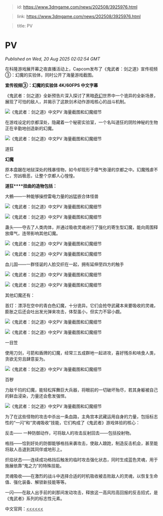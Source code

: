 > id: https://www.3dmgame.com/news/202508/3925976.html

> link: https://www.3dmgame.com/news/202508/3925976.html

> title: PV

# PV
_Published on Wed, 20 Aug 2025 02:02:54 GMT_

在科隆游戏展开幕之夜直播活动上，Capcom发布了《鬼武者：剑之道》宣传视频③：幻魔的实验体，同时公开了海量游戏截图。

**宣传视频③：幻魔的实验体 4K/60FPS 中文字幕**

《鬼武者：剑之道》全新预告片深入探讨了黑暗[奇幻](https://www.3dmgame.com/tag/qihuan_1/)世界中一个诡异的全新场景，展现了可怕的敌人，并揭示了这款剑术动作游戏核心的战斗机制。

![《鬼武者：剑之道》中文PV 海量截图和幻魔细节](https://img.3dmgame.com/uploads/images/news/20250820/1755655287_133634_jpg_r.jpg)

在游戏设定的京都深处，隐藏着一个秘密实验室，一个名叫道狂的阴险神秘的生物正在辛勤地创造新的幻魔。

![《鬼武者：剑之道》中文PV 海量截图和幻魔细节](https://img.3dmgame.com/uploads/images/news/20250820/1755654882_484920_jpg_r.jpg)

道狂

**幻魔**

原本盘踞在地狱深处的残暴怪物，如今却现形于瘴气弥漫的京都之中。幻魔残虐不仁，穷凶极恶，让整个京都人心惶惶。

**道狂****扭曲的造物包括：**

大鵺——一种能够操控雷电力量的凶猛嵌合体怪兽

![《鬼武者：剑之道》中文PV 海量截图和幻魔细节](https://img.3dmgame.com/uploads/images/news/20250820/1755654882_895491_jpg_r.jpg)

![《鬼武者：剑之道》中文PV 海量截图和幻魔细节](https://img.3dmgame.com/uploads/images/news/20250820/1755654882_118203_jpg_r.jpg)

蛊头——夺去了人类肉体，并通过吸收灵魂进行了强化的寄生型幻魔，能向周围释放瘴气，连带影响其他幻魔。

![《鬼武者：剑之道》中文PV 海量截图和幻魔细节](https://img.3dmgame.com/uploads/images/news/20250820/1755654883_936596_jpg_r.jpg)

![《鬼武者：剑之道》中文PV 海量截图和幻魔细节](https://img.3dmgame.com/uploads/images/news/20250820/1755654883_221723_jpg_r.jpg)

血儿固——一群怪诞的人脸交织在一起，拥有延伸至四方的触手

![《鬼武者：剑之道》中文PV 海量截图和幻魔细节](https://img.3dmgame.com/uploads/images/news/20250820/1755654883_996854_jpg_r.jpg)

![《鬼武者：剑之道》中文PV 海量截图和幻魔细节](https://img.3dmgame.com/uploads/images/news/20250820/1755654984_654180_jpg_r.jpg)

其他幻魔还有：

首灯：漂浮在空中的青白色幻魔，十分诡异。它们会抢夺武藏本来要吸收的灵魂，膨胀之后还会吐出发光弹来攻击，体型虽小，但实力不容小觑。

![《鬼武者：剑之道》中文PV 海量截图和幻魔细节](https://img.3dmgame.com/uploads/images/news/20250820/1755654883_820287_jpg_r.jpg)

![《鬼武者：剑之道》中文PV 海量截图和幻魔细节](https://img.3dmgame.com/uploads/images/news/20250820/1755654883_507299_jpg_r.jpg)

一目笠

使用刀剑，弓箭和盾牌的幻魔，经常三五成群地一起进攻，喜好残杀和啃食人类，贪欲无穷且肆意妄为。

![《鬼武者：剑之道》中文PV 海量截图和幻魔细节](https://img.3dmgame.com/uploads/images/news/20250820/1755654883_271651_jpg_r.jpg)

百秽

力敌千钧的幻魔，能轻松挥舞巨大兵器，将眼前的一切破坏殆尽，若其身躯被自己的鲜血浸染，力量还会愈发强悍。

![《鬼武者：剑之道》中文PV 海量截图和幻魔细节](https://img.3dmgame.com/uploads/images/news/20250820/1755654883_914780_jpg_r.jpg)

为了在这些怪物的攻击中杀出一条血路，主角宫本武藏运用自身的力量，包括标志性的“一闪”和“灵魂吸收”技能，它们构成了《鬼武者》游戏体验的核心：

反击—— 一种防御动作，可将敌人的攻击反射回去——包括投射物。

格挡——恰到好处的防御能够格挡来袭攻击，使敌人踉跄，制造反击机会，甚至能将敌人击退到其同伴或地形上。

炽焰状态——连续成功格挡后触发的临时攻击强化状态，同时生成蓝色灵魂，用于施展依靠“鬼之力”的特殊技能。

灵魂吸收——在激烈的战斗中选择合适的时机吸收被击败敌人的灵魂，以恢复生命值、强化装备、解锁新技能等等。

一闪——在敌人出手前的刹那间发动攻击，释放这一高风险高回报的反击招式，是《鬼武者》系列的标志性元素。

中文官网：[<<<<<<](https://www.capcom-games.com/onimusha/ws/zh-hans/)
